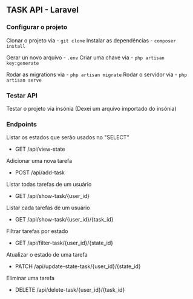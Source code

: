 ## TASK API - Laravel

### Configurar o projeto

Clonar o projeto via - `git clone`
Instalar as dependências - `composer install`

Gerar un novo arquivo - `.env`
Criar uma chave via - `php artisan key:generate`

Rodar as migrations via - `php artisan migrate`
Rodar o servidor via - `php artisan serve`

### Testar API
Testar o projeto via insónia (Dexei um arquivo importado do insónia)

### Endpoints
Listar os estados que serão usados no "SELECT"
- GET /api/view-state

Adicionar uma nova tarefa
- POST /api/add-task

Listar todas tarefas de um usuário
- GET /api/show-task/{user_id}

Listar cada tarefas de um usuário
- GET /api/show-task/{user_id}/{task_id}

Filtrar tarefas por estado
- GET /api/filter-task/{user_id}/{state_id}

Atualizar o estado de uma tarefa
- PATCH /api/update-state-task/{user_id}/{state_id}

Eliminar uma tarefa
- DELETE /api/delete-task/{user_id}/{task_id}
